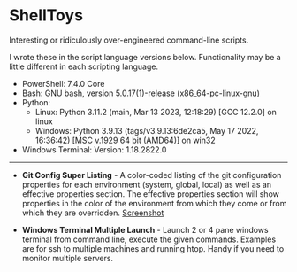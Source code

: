 # ShellToys
Interesting or ridiculously over-engineered command-line scripts. 

I wrote these in the script language versions below. Functionality may be a little different in each scripting language.

* PowerShell: 7.4.0 Core
* Bash: GNU bash, version 5.0.17(1)-release (x86_64-pc-linux-gnu)
* Python: 
  * Linux: Python 3.11.2 (main, Mar 13 2023, 12:18:29) [GCC 12.2.0] on linux
  * Windows: Python 3.9.13 (tags/v3.9.13:6de2ca5, May 17 2022, 16:36:42) [MSC v.1929 64 bit (AMD64)] on win32
* Windows Terminal: Version: 1.18.2822.0

---

* **Git Config Super Listing** - A color-coded listing of the git configuration properties for each environment (system, global, local) as well as an effective properties section. The effective properties section will show properties in the color of the environment from which they come or from which they are overridden. [Screenshot](images/gitconfigsuperlist.png)

* **Windows Terminal Multiple Launch** - Launch 2 or 4 pane windows terminal from command line, execute the given commands. Examples are for ssh to multiple machines and running htop. Handy if you need to monitor multiple servers.



